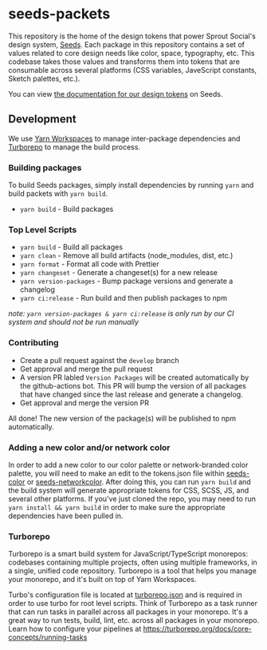 # seeds-packets

This repository is the home of the design tokens that power Sprout Social's design system, [Seeds](https://sproutsocial.com/seeds). Each package in this repository contains a set of values related to core design needs like color, space, typography, etc. This codebase takes those values and transforms them into tokens that are consumable across several platforms (CSS variables, JaveScript constants, Sketch palettes, etc.).

You can view [the documentation for our design tokens](https://sproutsocial.com/seeds/resources/tokens/) on Seeds.

## Development

We use [Yarn Workspaces](https://classic.yarnpkg.com/lang/en/docs/workspaces/) to manage inter-package dependencies and [Turborepo](https://turborepo.org/) to manage the build process.

### Building packages

To build Seeds packages, simply install dependencies by running `yarn` and build packets with `yarn build`.

- `yarn build` - Build packages

### Top Level Scripts

- `yarn build` - Build all packages
- `yarn clean` - Remove all build artifacts (node_modules, dist, etc.)
- `yarn format` - Format all code with Prettier
- `yarn changeset` - Generate a changeset(s) for a new release
- `yarn version-packages` - Bump package versions and generate a changelog
- `yarn ci:release` - Run build and then publish packages to npm

*note: `yarn version-packages & yarn ci:release` is only run by our CI system and should not be run manually*

### Contributing

- Create a pull request against the `develop` branch
- Get approval and merge the pull request
- A version PR labled `Version Packages` will be created automatically by the github-actions bot. This PR will bump the version of all packages that have changed since the last release and generate a changelog.
- Get approval and merge the version PR

All done! The new version of the package(s) will be published to npm automatically.

### Adding a new color and/or network color

In order to add a new color to our color palette or network-branded color palette, you will need to make an edit to the tokens.json file within [seeds-color](https://github.com/sproutsocial/seeds-packets/blob/develop/packets/seeds-color/tokens.json) or [seeds-networkcolor](https://github.com/sproutsocial/seeds-packets/blob/develop/packets/seeds-networkcolor/tokens.json). After doing this, you can run `yarn build` and the build system will generate appropriate tokens for CSS, SCSS, JS, and several other platforms. If you've just cloned the repo, you may need to run `yarn install && yarn build` in order to make sure the appropriate dependencies have been pulled in.

### Turborepo

Turborepo is a smart build system for JavaScript/TypeScript monorepos: codebases containing multiple projects, often using multiple frameworks, in a single, unified code repository. Turborepo is a tool that helps you manage your monorepo, and it's built on top of Yarn Workspaces.

Turbo's configuration file is located at [turborepo.json](turbo.json) and is required in order to use turbo for root level scripts.
Think of Turborepo as a task runner that can run tasks in parallel across all packages in your monorepo. It's a great way to run tests, build, lint, etc. across all packages in your monorepo. Learn how to configure your pipelines at <https://turborepo.org/docs/core-concepts/running-tasks>
